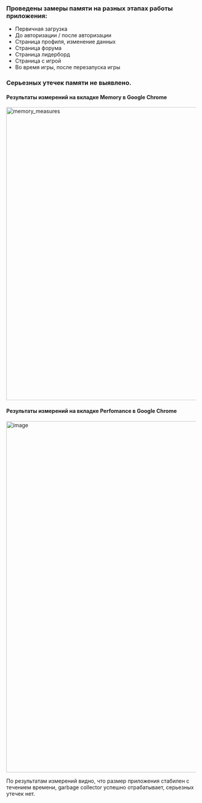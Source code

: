 ### Проведены замеры памяти на разных этапах работы приложения:
- Первичная загрузка
- До авторизации / после авторизации
- Страница профиля, изменение данных
- Страница форума
- Страница лидерборд
- Страница с игрой
- Во время игры, после перезапуска игры
### Серьезных утечек памяти не выявлено.
#### Результаты измерений на вкладке Memory в Google Chrome
<img width="780" alt="memory_measures" src="https://github.com/ArkanoidTeam/theGame/assets/7678079/13a81111-49fe-45f5-9c29-76d72a5ae9c4">

#### Результаты измерений на вкладке Perfomance в Google Chrome
<img width="935" alt="image" src="https://github.com/ArkanoidTeam/theGame/assets/7678079/aaebd48e-7d85-4753-91ee-c01c02b50479">

По результатам измерений видно, что размер приложения стабилен с течением времени, garbage collector успешно отрабатывает, серьезных утечек нет. 
